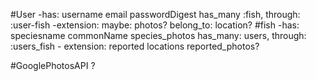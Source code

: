 #User
    -has:
        username
        email
        passwordDigest
        has_many :fish, through: :user-fish
    -extension:
        maybe: photos?
        belong_to: location?
#fish
    -has:
        speciesname
        commonName
        species_photos
        has_many: users, through: :users_fish
    - extension:
        reported locations
        reported_photos?

#GooglePhotosAPI ?
